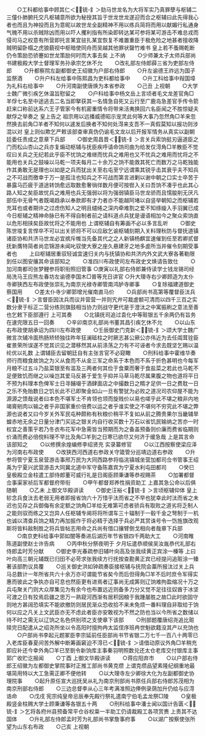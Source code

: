 <!-- { "loadSidebar": true } -->
　　○工科都给事中顾其仁＜锍-釒＞劾马世龙名为大将军实乃真罪孽与枢辅二三僮仆肺腑托交凡枢辅意所欲为秘授其旨于世龙世龙遂迎而合之枢辅曰此先得我心者也而且为神投而且为意昵以故世龙全副精神不用以练兵简将而用以献媚行私通身气魄不用以杀贼除凶而用以吓人攫利指有所染即转达某可参将某可游击不难总戎而侵司马之权意有所营即托言某宜驻扎某宜恢复不难置重臣于极危险之地甚者擅收降贼明留卧榻之虎狼藐视中枢暗使同舟而吴越其他罪状罄竹难书  皇上若不蚤赐乾断仍令策励恐骄蹇如世龙策励何时而大事去矣  上不纳
　　○少师兼太子太师兵部尚书建极殿大学士督理军务孙承宗乞休不允
　　○改礼部左侍郎薛三省为吏部左侍郎
　　○升都察院左副都御史王绍徽为户部右侍郎
　　○升左谕德王祚远为国子监祭酒
　　○升户科左给事中陈熙昌为吏科都给事中
　　○升工科给事中叚国墇为礼科右给事中
　　○升河南副使唐焕为本省参政
　　○己丑  上视朝
　　○大学士魏广微引疾乞休温旨慰留之
　　○户科给事中杨文岳上言顷者毛文龙差官角□羊俘七名至中途逃去二名当即拏获其一名情急自死又云行至广鹿岛急差官手传令箭赶来口称前达系六王子管家今有机密重情令将带来活夷换回六名臣闻之不胜惊疑夫献俘之举奏之  皇上告之  祖宗用以远播威德昭示宠灵此何等大事乃忽然角□羊来忽然换去前角□羊者不知何以遽发后换者不知何处淂来支吾不一真假莫知以报功则涉混以对  皇上则似欺乞严敕该部查审真伪仍谕毛文龙以后开报军情务从真实以副朝廷委任责成之意章下兵部
　　○御史周昌晋＜锍-釒＞言关兵索饷挺刃逼道臣之门而松山杏山之兵亦复煽动枢辅与抚臣疾呼请命饷司曲为给发仅淂角□羊散臣不觉叹曰关兵之无纪若此乎臣不忧饷之难继而忧兵之难用也又不忧兵之难用而忧将之不能用也关兵之鼓噪以马乾一项夫每月二十余万之饷不能救其死亡而数万之马乾独能作其勇敢无是理也以如是之兵而犹出关至右屯至宁远谓乘其锐乎击其衰乎夫不知兵之不可战而徼幸于万一是孤注也知兵之不可战而第言进剿以谢中朝之口实士卒苦于暴露马匹疲于道途转饷愈远取数愈奢徜徉数月便可按辔入关曰吾饷不凑乎也此其心路人知之矣臣故忧兵之难用也兵无强弱以将为强弱镇臣马世龙骄而且懦朘削无厌凡部伍中无骨气者既竭趋承以奉款即有才力者亦不能越阿堵以自竖举朝知之而枢辅若充耳也或者期许之过虑伤知人之明且缱绻之深内牵难割之爱不知绦縼入手羽翼已成今日枢辅之精神命脉已有不得自制者前之请科道点兵犹是谩语相加今之聚众索饷直以危形相挟矣臣故忧将之不能用也  上谓枢辅自有筹画不必以多言乱听
　　○御史陈世埈复言悍卒不可以出关骄将不可以应敌乞谕枢辅刻期入关料理秋防与督抚道镇诸臣协和共济马世龙必宜摈斥帷当先备其代之之人新镇杨麒宜速催到任至若卿贰督抚新膺特简者尚恋锦游未闻叱驭使大寮之座久悬建牙之地多虗所当并催令刻期受事者也
　　上曰枢辅居重驭轻诚宜速归关内与抚镇协和共济内外文武大寮各著勒限到任以图安攘其命该部知之
　　○准四川布政使司左布政史文焕请告致仕
　　○加河南都司张梦鲤参将职衔照旧管事
○庚寅以礼部右侍郎兼侍读学士钱龙锡司经局洗马王应熊左春坊左谕德李国木□普等充日讲官
○升大理寺右少卿顾造为太仆寺卿狭西左布政使张崇礼为南京光禄寺卿管南鸿胪寺卿事
　　○复除福建道御史蔡国用
　　○差太仆寺少卿郭增光催南直马价
　　○兵部尚书高第等覆督臣汰兵＜锍-釒＞言督臣因汰兵而议并营营一并则宄弁可裁虗额可清而以四千三百之实数分隶于标正二营分练则旗鼓相当协力则战守更代是于澄汰之中寓振刷之意法至善也乞敕下臣部遵行  上可其奏
　　○北镇抚司追过袁化中等赃银五千余两仍有旨务在速完限五日一回奏
　　○辛卯南京礼部尚书董其昌引疾乞休不允
　　○以山东右布政使胡承诏为四川左布政使
　　○壬辰御史门克新＜锍-釒＞颂大学士魏广微言次辅冷面热肠矫矫独往昨年狂澜砥柱之时厥志甚公厥公亦伟近为去任阘茸铨臣崔景荣所误遂不觉其识见之潜移然其从前涤荡之力有不可诬者今求去既坚乞赐以温纶优以礼数  上谓辅臣去留朝廷自有主张言官不必窥瞰
　　○刑科给事中霍维华奏师行而粮食故饷之为义从食而不从金三军之命系于本色而不系于折色甚明也今每军月粮不过五斗乃盐菜银至有滥及三两者何其俭于食粟而奢于食盐菜之若此也马乾不足便致饥而继之以噪岂其爱马反甚于爱生乎抑并马草马乾尽属果腹之物也道将平日不预为料理本色俾军士日寻餔啜于酒肆面店之中撮数日之糈才足供一日之费耽一日之乐不免贻数日之饥长此不已即聚金如山一旦有警犹为必败之道况司农仰屋不能为源源之馈哉说者曰本色不堪军士不肯领也领而旋贱价以易也嗟乎此不堪之粮非内地竭膏剜肉以输之者乎非国家重价倍费以运之者乎谁实使之不堪何不穷究此不堪之弊源也说者又曰今岁关外军民屯种颇称有秋粮价稍平不复如从前之腾贵果尔当畿辅旱蝗赤地无余之日量分津门买运之银关内自行收买数十万石以省饥民输纳之苦亦一时权宜之善策乎若乃冬衣布花军中急需皆当预期而为之备盖预备则价廉而费省临期则价涌而费必倍傥料理不早比及角□羊到之日寒已欲尽又何济于缓急哉  上是其言命该部知之
　　○以修撰余煌编修李绍贤充  实录纂修官
　　○以江西按察使梁应泽为河南右布政使
　　○改狭西河西道右参政关守箴管分巡靖边道右参政
　　○升参将管宁夏玉泉营游击事邢万民为大同西路参将临洮镇城坐营加都司佥书管事王绍禹为宁夏兴武营游击大同冀北道中军守备陈嘉宾为宁夏水利屯田都司
　　○癸巳皇极殿立金柱遣工部侍郎董可威行礼是日阁臣顾秉谦等恭视赐茶
　　○加署都督佥事渠家祯后军都督府带衔
　　○甲午都督郑养性捐资助工  上嘉其急公命以后俱随朝
　　○乙未  上御文华殿讲读
　　○御史汪裕＜锍-釒＞言顷枢辅仰体  皇上轸念兵食汰去老弱无用者即报省饷六十万惜乎汰而省之不早也犹幸此时汰而省之未迟也见存之兵御侮有余定额之饷角□羊给无难第可虑者骄兵有取败之道劣将乏制人之能则驭而练之又岂异人任枢辅专阃将将所谓车三十辐制于一毂千金之弩制于一机也诚以清查兵饷之精力再加振作于将必精于选择于兵必严其赏诛号令一饬旌旗改观斯将皆料敌制胜之将兵皆帖志用命之兵尚有借口攘臂倒戈相向者哉章下兵部
　　○南京吏科给事中郭如闇等奏进后湖历年节省银四千两助大工
　　○河南睢陈道副使赵士许告病
　　○丙申秋分祭夜明于  夕月坛遣恭顺侯吴汝胤恭代礼部右侍郎孟时芳分献
　　○御史李光春疏参旧辅叶向高及张我续黄正宾涂一榛等  上曰叶向高三朝元辅既已归田不必苛求张我续方行抚按查勘黄正宾已经提问追赃涂一臻著该部酌议具覆
　　○巡关御史洪如钟疏奏臣接枢辅与抚院会藁所报汰过关上兵马总数计一年所省共六十余万亦可谓能节省矣今而后但得角□羊不后时庶令军得实惠而彼此之争执亦自可息也然臣更有进焉者辽事尚无成筭则辽饷难拘盈缩况十万之兵屯聚关门则大众厚集见为有余今也布置远近则备多力分又觉不足往往奴酋于冰坚可渡之日有狡焉启疆之思万一熟窥河西渐有居积因粮于我踵屡胜之故□此时欲固守则地方甚阔恐填实不能欲撤防则居民渐众恐收拾不来未免烦一番料理自非取给于饷何以应之凡关上文武臣亦无不虑此者臣亦安敢视为不然之防也当以今所省之数储以待不时之需无以辽饷之名色供别项之支使章下该部
　　○刑部题覆唐绍尧追比赃赎完日配遣从之绍尧所坐以令高阳时擅拘冉太监侄序班冉世魁欲籍没其产以充饷也
　　○户部尚书李起元题冢臣李宗延前任臣部尚书节省银二万七千一百八十两零已入老库臣春夏间苦外解中断筹画窘迫不淂已＜锍-釒＞请借动原议外角□羊稍充即应补还今幸外角□羊已至劄令新饷库主事秦羽明照数兑还太仓老库交付银库主事郭广收贮讫报闻
　　○丁酉  上御文华殿讲读
　　○蒋应阳弃市
　　○以户部右侍郎王绍徽为左都御史掌院事时正推工部尚书黄克缵  上谓克缵品望素隆纪纲重地最堪简用特以大工急需正卿不便他转
　　○以大理寺左少卿徐大化为左副都御史协理院事
　　○起升原任宣大巡抚吴从礼为南京刑部尚书原任兵部右侍郎苏茂相为南京刑部右侍郎
　　○三边总督李从心三年考满准照边俸例录荫加升仍给与应淂诰命
　　○戊戌  宪宗纯皇帝忌辰奉先殿行祭礼遣南宁伯毛孟龙祭□陵
　　○皇极殿竖金柱赐大学士顾秉谦等各银五十两
　　○刑科给事中潘士闻以国计告匮＜锍-釒＞乞将各府州县预备常平仓谷权粜一半助工仍请裁殿工各项赏赉  上责其不达国体
　　○升礼部左侍郎孟时芳为礼部尚书掌詹事府事
　　○以湖广按察使张所望为山东右布政
　　○己亥  上视朝
